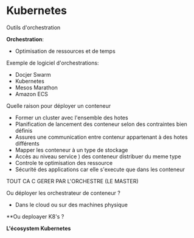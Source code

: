 
# Kubernetes

Outils d'orchestration

**Orchestration**:
- Optimisation de ressources et de temps

Exemple de logiciel d'orchestrations:
- Docjer Swarm
- Kubernetes
- Mesos Marathon
- Amazon ECS

Quelle raison pour déployer un conteneur
- Former un cluster avec l'ensemble des hotes
- Planification de lancement des conteneur selon des contraintes bien définis
- Assures une communication entre contenur appartenant à des hotes différents
- Mapper les conteneur à un type de stockage
- Accès au niveau service ) des conteneur distribuer du meme type
- Controle te optimisation des ressource
- Sécurité des applications car elle s'execute que dans les conteneur

TOUT CA C GERER PAR L'ORCHESTRE (LE MASTER)

Ou déployer les orchestrateur de conteneur ?
- Dans le cloud ou sur des machines physique


**Ou deploayer K8's ?


**L'écosystem Kubernetes**

